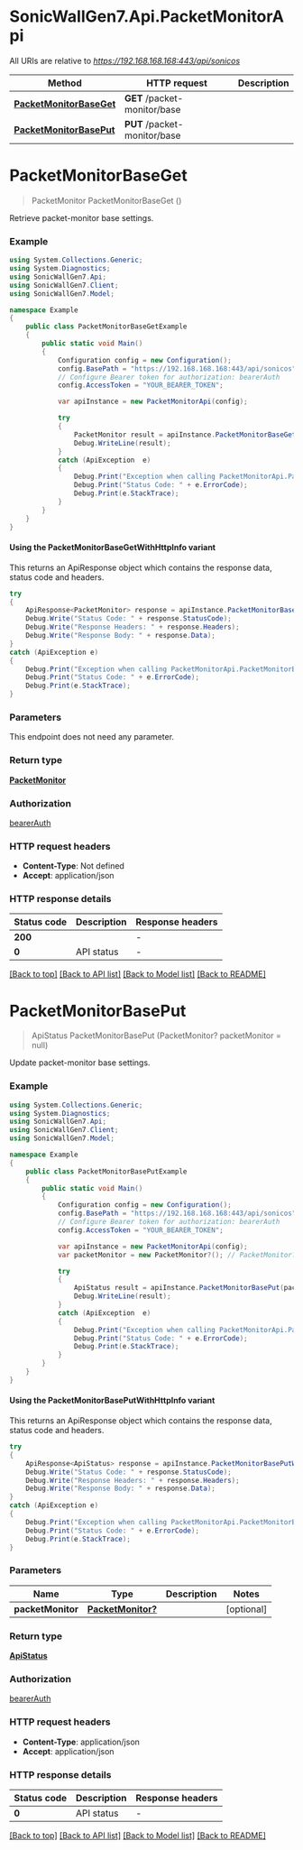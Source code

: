 # SonicWallGen7.Api.PacketMonitorApi

All URIs are relative to *https://192.168.168.168:443/api/sonicos*

| Method | HTTP request | Description |
|--------|--------------|-------------|
| [**PacketMonitorBaseGet**](PacketMonitorApi.md#packetmonitorbaseget) | **GET** /packet-monitor/base |  |
| [**PacketMonitorBasePut**](PacketMonitorApi.md#packetmonitorbaseput) | **PUT** /packet-monitor/base |  |

<a id="packetmonitorbaseget"></a>
# **PacketMonitorBaseGet**
> PacketMonitor PacketMonitorBaseGet ()



Retrieve packet-monitor base settings.

### Example
```csharp
using System.Collections.Generic;
using System.Diagnostics;
using SonicWallGen7.Api;
using SonicWallGen7.Client;
using SonicWallGen7.Model;

namespace Example
{
    public class PacketMonitorBaseGetExample
    {
        public static void Main()
        {
            Configuration config = new Configuration();
            config.BasePath = "https://192.168.168.168:443/api/sonicos";
            // Configure Bearer token for authorization: bearerAuth
            config.AccessToken = "YOUR_BEARER_TOKEN";

            var apiInstance = new PacketMonitorApi(config);

            try
            {
                PacketMonitor result = apiInstance.PacketMonitorBaseGet();
                Debug.WriteLine(result);
            }
            catch (ApiException  e)
            {
                Debug.Print("Exception when calling PacketMonitorApi.PacketMonitorBaseGet: " + e.Message);
                Debug.Print("Status Code: " + e.ErrorCode);
                Debug.Print(e.StackTrace);
            }
        }
    }
}
```

#### Using the PacketMonitorBaseGetWithHttpInfo variant
This returns an ApiResponse object which contains the response data, status code and headers.

```csharp
try
{
    ApiResponse<PacketMonitor> response = apiInstance.PacketMonitorBaseGetWithHttpInfo();
    Debug.Write("Status Code: " + response.StatusCode);
    Debug.Write("Response Headers: " + response.Headers);
    Debug.Write("Response Body: " + response.Data);
}
catch (ApiException e)
{
    Debug.Print("Exception when calling PacketMonitorApi.PacketMonitorBaseGetWithHttpInfo: " + e.Message);
    Debug.Print("Status Code: " + e.ErrorCode);
    Debug.Print(e.StackTrace);
}
```

### Parameters
This endpoint does not need any parameter.
### Return type

[**PacketMonitor**](PacketMonitor.md)

### Authorization

[bearerAuth](../README.md#bearerAuth)

### HTTP request headers

 - **Content-Type**: Not defined
 - **Accept**: application/json


### HTTP response details
| Status code | Description | Response headers |
|-------------|-------------|------------------|
| **200** |  |  -  |
| **0** | API status |  -  |

[[Back to top]](#) [[Back to API list]](../README.md#documentation-for-api-endpoints) [[Back to Model list]](../README.md#documentation-for-models) [[Back to README]](../README.md)

<a id="packetmonitorbaseput"></a>
# **PacketMonitorBasePut**
> ApiStatus PacketMonitorBasePut (PacketMonitor? packetMonitor = null)



Update packet-monitor base settings.

### Example
```csharp
using System.Collections.Generic;
using System.Diagnostics;
using SonicWallGen7.Api;
using SonicWallGen7.Client;
using SonicWallGen7.Model;

namespace Example
{
    public class PacketMonitorBasePutExample
    {
        public static void Main()
        {
            Configuration config = new Configuration();
            config.BasePath = "https://192.168.168.168:443/api/sonicos";
            // Configure Bearer token for authorization: bearerAuth
            config.AccessToken = "YOUR_BEARER_TOKEN";

            var apiInstance = new PacketMonitorApi(config);
            var packetMonitor = new PacketMonitor?(); // PacketMonitor? |  (optional) 

            try
            {
                ApiStatus result = apiInstance.PacketMonitorBasePut(packetMonitor);
                Debug.WriteLine(result);
            }
            catch (ApiException  e)
            {
                Debug.Print("Exception when calling PacketMonitorApi.PacketMonitorBasePut: " + e.Message);
                Debug.Print("Status Code: " + e.ErrorCode);
                Debug.Print(e.StackTrace);
            }
        }
    }
}
```

#### Using the PacketMonitorBasePutWithHttpInfo variant
This returns an ApiResponse object which contains the response data, status code and headers.

```csharp
try
{
    ApiResponse<ApiStatus> response = apiInstance.PacketMonitorBasePutWithHttpInfo(packetMonitor);
    Debug.Write("Status Code: " + response.StatusCode);
    Debug.Write("Response Headers: " + response.Headers);
    Debug.Write("Response Body: " + response.Data);
}
catch (ApiException e)
{
    Debug.Print("Exception when calling PacketMonitorApi.PacketMonitorBasePutWithHttpInfo: " + e.Message);
    Debug.Print("Status Code: " + e.ErrorCode);
    Debug.Print(e.StackTrace);
}
```

### Parameters

| Name | Type | Description | Notes |
|------|------|-------------|-------|
| **packetMonitor** | [**PacketMonitor?**](PacketMonitor?.md) |  | [optional]  |

### Return type

[**ApiStatus**](ApiStatus.md)

### Authorization

[bearerAuth](../README.md#bearerAuth)

### HTTP request headers

 - **Content-Type**: application/json
 - **Accept**: application/json


### HTTP response details
| Status code | Description | Response headers |
|-------------|-------------|------------------|
| **0** | API status |  -  |

[[Back to top]](#) [[Back to API list]](../README.md#documentation-for-api-endpoints) [[Back to Model list]](../README.md#documentation-for-models) [[Back to README]](../README.md)


